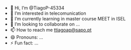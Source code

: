 - 👋 Hi, I’m @TiagoP-45334
- 👀 I’m interested in telecomunication
- 🌱 I’m currently learning in master course MEET in ISEL
- 💞️ I’m looking to collaborate on ...
- 📫 How to reach me ttiagoap@sapo.pt
- 😄 Pronouns: ...
- ⚡ Fun fact: ...

<!---
TiagoP-45334/TiagoP-45334 is a ✨ special ✨ repository because its `README.md` (this file) appears on your GitHub profile.
You can click the Preview link to take a look at your changes.
--->
